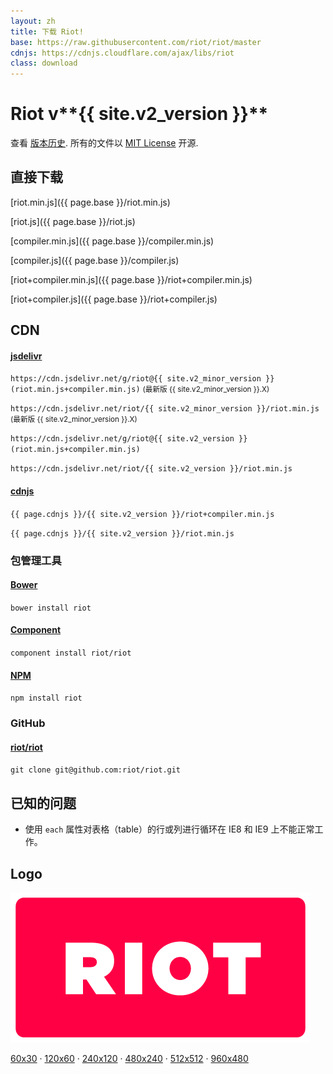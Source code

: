 ```yaml
---
layout: zh
title: 下载 Riot!
base: https://raw.githubusercontent.com/riot/riot/master
cdnjs: https://cdnjs.cloudflare.com/ajax/libs/riot
class: download
---
```


# Riot v**{{ site.v2_version }}**

查看 [版本历史](/v2/release-notes). 所有的文件以 [MIT License](/license/) 开源.

## 直接下载

[riot.min.js]({{ page.base }}/riot.min.js)

[riot.js]({{ page.base }}/riot.js)

[compiler.min.js]({{ page.base }}/compiler.min.js)

[compiler.js]({{ page.base }}/compiler.js)

[riot+compiler.min.js]({{ page.base }}/riot+compiler.min.js)

[riot+compiler.js]({{ page.base }}/riot+compiler.js)


## CDN


#### [jsdelivr](http://www.jsdelivr.com/#!riot)

`https://cdn.jsdelivr.net/g/riot@{{ site.v2_minor_version }}(riot.min.js+compiler.min.js)` <small>(最新版 {{ site.v2_minor_version }}.X)</small>

`https://cdn.jsdelivr.net/riot/{{ site.v2_minor_version }}/riot.min.js` <small>(最新版 {{ site.v2_minor_version }}.X)</small>

`https://cdn.jsdelivr.net/g/riot@{{ site.v2_version }}(riot.min.js+compiler.min.js)`

`https://cdn.jsdelivr.net/riot/{{ site.v2_version }}/riot.min.js`


#### [cdnjs](https://cdnjs.com/libraries/riot)

`{{ page.cdnjs }}/{{ site.v2_version }}/riot+compiler.min.js`

`{{ page.cdnjs }}/{{ site.v2_version }}/riot.min.js`


### 包管理工具

#### [Bower](http://bower.io/search/?q=riot.js)

`bower install riot`

#### [Component](http://component.github.io/?q=riot)

`component install riot/riot`

#### [NPM](https://www.npmjs.com/package/riot)

`npm install riot`


### GitHub

#### [riot/riot](https://github.com/riot/riot)

`git clone git@github.com:riot/riot.git`


## 已知的问题

- 使用 `each` 属性对表格（table）的行或列进行循环在 IE8 和 IE9 上不能正常工作。


## Logo

![](/img/logo/riot480x.png)

[60x30](/img/logo/riot60x.png) &middot;
[120x60](/img/logo/riot120x.png) &middot;
[240x120](/img/logo/riot240x.png) &middot;
[480x240](/img/logo/riot480x.png) &middot;
[512x512](/img/logo/square.png) &middot;
[960x480](/img/logo/riot960x.png)
